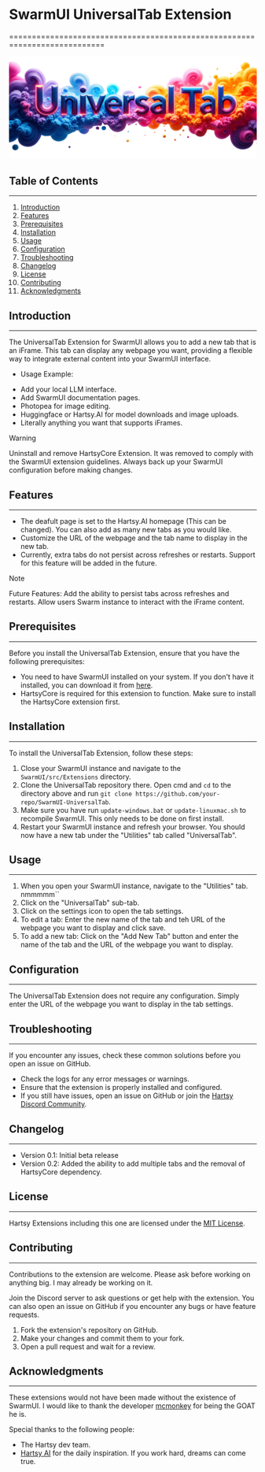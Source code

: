 # SwarmUI UniversalTab Extension
===========================================================================

![HartsySwarm](https://github.com/HartsyAI/SwarmUI-HartsyCore/blob/main/Images/universal_tab.png?raw=true)

## Table of Contents
-----------------

1. [Introduction](#introduction)
2. [Features](#features)
3. [Prerequisites](#prerequisites)
4. [Installation](#installation)
5. [Usage](#usage)
6. [Configuration](#configuration)
7. [Troubleshooting](#troubleshooting)
8. [Changelog](#changelog)
9. [License](#license)
10. [Contributing](#contributing)
11. [Acknowledgments](#acknowledgments)

## Introduction
---------------

The UniversalTab Extension for SwarmUI allows you to add a new tab that is an iFrame. This tab can display any webpage you want, providing a flexible way to integrate external content into your SwarmUI interface.

* Usage Example:
- Add your local LLM interface.
- Add SwarmUI documentation pages.
- Photopea for image editing.
- Huggingface or Hartsy.AI for model downloads and image uploads.
- Literally anything you want that supports iFrames.

> [!WARNING]
> Uninstall and remove HartsyCore Extension. It was removed to comply with the SwarmUI extension guidelines.
> Always back up your SwarmUI configuration before making changes.

## Features
------------

* The deafult page is set to the Hartsy.AI homepage (This can be changed). You can also add as many new tabs as you would like.
* Customize the URL of the webpage and the tab name to display in the new tab.
* Currently, extra tabs do not persist across refreshes or restarts. Support for this feature will be added in the future.

> [!NOTE]
> Future Features:
> Add the ability to persist tabs across refreshes and restarts.
> Allow users Swarm instance to interact with the iFrame content.

## Prerequisites
----------------

Before you install the UniversalTab Extension, ensure that you have the following prerequisites:

* You need to have SwarmUI installed on your system. If you don't have it installed, you can download it from [here](https://github.com/mcmonkeyprojects/SwarmUI).
* HartsyCore is required for this extension to function. Make sure to install the HartsyCore extension first.

## Installation
--------------

To install the UniversalTab Extension, follow these steps:

1. Close your SwarmUI instance and navigate to the `SwarmUI/src/Extensions` directory.
2. Clone the UniversalTab repository there. Open cmd and `cd` to the directory above and run `git clone https://github.com/your-repo/SwarmUI-UniversalTab`.
3. Make sure you have run `update-windows.bat` or `update-linuxmac.sh` to recompile SwarmUI. This only needs to be done on first install.
4. Restart your SwarmUI instance and refresh your browser. You should now have a new tab under the "Utilities" tab called "UniversalTab".

## Usage
--------

1. When you open your SwarmUI instance, navigate to the "Utilities" tab.                                  nmmmmm``
2. Click on the "UniversalTab" sub-tab.
3. Click on the settings icon to open the tab settings.
4. To edit a tab: Enter the new name of the tab and teh URL of the webpage you want to display and click save.
5. To add a new tab: Click on the "Add New Tab" button and enter the name of the tab and the URL of the webpage you want to display.

## Configuration
----------------

The UniversalTab Extension does not require any configuration. Simply enter the URL of the webpage you want to display in the tab settings.

## Troubleshooting
-----------------

If you encounter any issues, check these common solutions before you open an issue on GitHub.

* Check the logs for any error messages or warnings.
* Ensure that the extension is properly installed and configured.
* If you still have issues, open an issue on GitHub or join the [Hartsy Discord Community](https://discord.gg/nWfCupjhbm).

## Changelog
------------

* Version 0.1: Initial beta release
* Version 0.2: Added the ability to add multiple tabs and the removal of HartsyCore dependency.

## License
----------

Hartsy Extensions including this one are licensed under the [MIT License](https://opensource.org/licenses/MIT).

## Contributing
---------------

Contributions to the extension are welcome. Please ask before working on anything big. I may already be working on it.

Join the Discord server to ask questions or get help with the extension. You can also open an issue on GitHub if you encounter any bugs or have feature requests.

1. Fork the extension's repository on GitHub.
2. Make your changes and commit them to your fork.
3. Open a pull request and wait for a review.

## Acknowledgments
------------------

These extensions would not have been made without the existence of SwarmUI. I would like to thank the developer [mcmonkey](https://github.com/mcmonkey4eva) for being the GOAT he is.

Special thanks to the following people:

* The Hartsy dev team.  
* [Hartsy AI](https://hartsy.ai) for the daily inspiration. If you work hard, dreams can come true.
